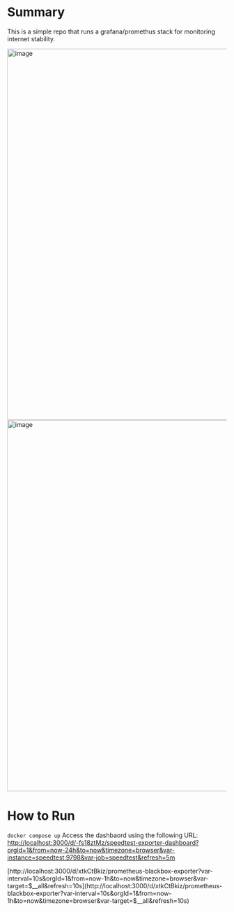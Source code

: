 # Summary
This is a simple repo that runs a grafana/promethus stack for monitoring internet stability. 

<img width="1533" height="850" alt="image" src="https://github.com/user-attachments/assets/c938822a-eaaf-4f88-b986-4101c2240037" />

<img width="1533" height="850" alt="image" src="https://github.com/user-attachments/assets/0510c3de-26cb-4f33-8f70-dadbe97b2df1" />


# How to Run
```docker compose up```
Access the dashbaord using the following URL:
[http://localhost:3000/d/-fs18ztMz/speedtest-exporter-dashboard?orgId=1&from=now-24h&to=now&timezone=browser&var-instance=speedtest:9798&var-job=speedtest&refresh=5m](http://localhost:3000/d/-fs18ztMz/speedtest-exporter-dashboard?orgId=1&from=now-24h&to=now&timezone=browser&var-instance=speedtest:9798&var-job=speedtest&refresh=5m)

[http://localhost:3000/d/xtkCtBkiz/prometheus-blackbox-exporter?var-interval=10s&orgId=1&from=now-1h&to=now&timezone=browser&var-target=$__all&refresh=10s](http://localhost:3000/d/xtkCtBkiz/prometheus-blackbox-exporter?var-interval=10s&orgId=1&from=now-1h&to=now&timezone=browser&var-target=$__all&refresh=10s)
